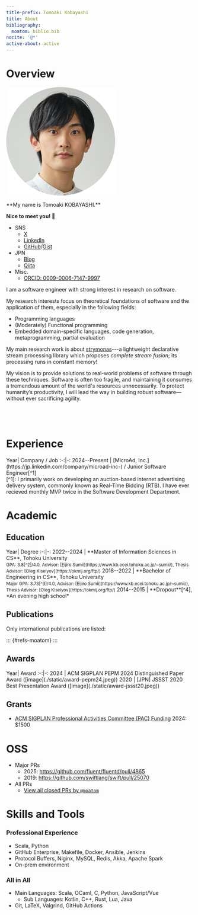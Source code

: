 ```yaml
---
title-prefix: Tomoaki Kobayashi
title: About
bibliography:
  moatom: biblio.bib
nocite: '@*'
active-about: active
---
```


# Overview

<div class="container">
  <!-- <img src="https://moatom.github.io/profile/static/icon.png" alt="icon" width="100px"
       style="margin-left: 20pt; margin-right: 20pt;" /> -->
  <!-- <img src="./static/me.jpg" alt="icon" class="image"/> -->
  <img src="./static/me400-circle.png" alt="icon" class="image"/>
  <!-- <img src="./static/me.jpg" alt="icon" width="250px"
       style="margin-left: 20pt; margin-right: 20pt;" /> -->
  <div class="text">
  **My name is Tomoaki KOBAYASHI.**

  **Nice to meet you! 🤗**

  - SNS
    - [X](https://twitter.com/moatom)
    - [LinkedIn](https://www.linkedin.com/in/tomoaki-kobayashi)
    - [GitHub](https://github.com/moatom)/[Gist](https://gist.github.com/moatom)
  - JPN
    - [Blog](https://moatom.blogspot.com/)
    - [Qiita](https://qiita.com/moatom)
  - Misc.
    - [ORCID: 0009-0006-7147-9997](https://orcid.org/0009-0006-7147-9997)
  <!-- - **[Quora](https://www.quora.com/profile/Tomoaki-Kobayashi-1)** -->

  I am a software engineer with strong interest in research on software.

  My research interests focus on theoretical foundations of software and
  the application of them, especially in the following fields:

  - Programming languages
  - (Moderately) Functional programming
  - Embedded domain-specific languages, code generation, metaprogramming, partial evaluation

  My main research work is about [strymonas](https://strymonas.github.io/)---a
  lightweight declarative stream processing library which proposes *complete stream fusion*;
  its processing runs in constant memory!

  My vision is to provide solutions to real-world problems of software through these techniques.
  Software is often too fragile, and maintaining it consumes a tremendous amount of the world's resources unnecessarily.
  To protect humanity’s productivity, I will lead the way in building robust software—without ever sacrificing agility.
</div>
<style>
.container {
  display: flex; /* 横並びにする */
  flex-wrap: wrap; /* 必要に応じて折り返し */
  /* align-items: center; 縦方向を中央揃え */
  gap: 16px; /* 要素間の間隔 */
}

.image-old {
  /* width: 200px; 画像の幅を適宜設定 */
  /* height: auto; */
  height: 400px;
  margin-left: 20pt;
  margin-right: 20pt;
  margin-top: 10pt;
}

.image {
  width: 200px;
  height: 200px;
  background-color:transparent;
  transform:translateY(10%);
}

.text {
  flex: 1; /* テキスト部分を画像に対して伸縮可能にする */
}

/* スマホ向けのスタイル（画面幅が768px以下の場合） */
@media (max-width: 768px) {
  .container {
    flex-direction: column; /* 縦並びにする */
    align-items: flex-start; /* 左寄せにする */
  }

  .image-old {
    /* width: 100%; 画面幅いっぱいに調整 */
    height: 400px;
  }

  .image {
    width: 200px;
    height: 200px;
    background-color:transparent;
  }
}
</style>
</div>


# Experience

<div class="uooo">
Year| Company / Job
:-:|-:
2024--Present | [MicroAd, Inc.](https://jp.linkedin.com/company/microad-inc-) / Junior Software Engineer[^1]
<style>
.uooo > table{
  display: table;
}
.uooo col {
  width: auto !important;
}
</style>
</div>
[^1]: I primarily work on developing an auction-based internet advertising delivery system, commonly known as Real-Time Bidding (RTB). I have ever recieved monthly MVP twice in the Software Development Department.


# Academic

## Education

<div class="uooo">
Year| Degree
:-:|-:
2022--2024 | **Master of Information Sciences in CS**, Tohoku University<br><small>GPA: 3.8[^2]/4.0, Advisor: [Eijiro Sumii](https://www.kb.ecei.tohoku.ac.jp/~sumii/), Thesis Advisor: [Oleg Kiselyov](https://okmij.org/ftp/)</small>
2018--2022 | **Bachelor of Engineering in CS**, Tohoku University<br><small>Major GPA: 3.73[^3]/4.0, Advisor: [Eijiro Sumii](https://www.kb.ecei.tohoku.ac.jp/~sumii/), Thesis Advisor: [Oleg Kiselyov](https://okmij.org/ftp/)</small>
2014--2015 | **Dropout**[^4], *An evening high school*
<!-- 2015        | Pass the Upper Secondary School Equivalency Examination -->
<!-- https://github.com/jgm/pandoc/issues/8139 -->
<style>
.uooo > table{
  display: table;
}
.uooo col {
  width: auto !important;
}
</style>
</div>

[^2]: Please note that GPAs tend to be graded strictly in Japan. As a side note, I was exempted from the written exam when I entered the graduate school.
[^3]: The same as 2.
[^4]: Instead, I earned a high school equivalency diploma issued by the Japanese government. *It was pretty scary at the time, but looking back, it was one of the best decisions I ever made.*

<!-- Detail: **[CV (pdf)](https://moatom.github.io/profile/static/cv-pub.pdf)** -->

## Publications

Only international publications are listed:

::: {#refs-moatom}
:::

## Awards

<div class="uooo">
Year| Award
:-:|-:
2024 | ACM SIGPLAN PEPM 2024 Distinguished Paper Award ([image](./static/award-pepm24.jpeg))
2020 | [JPN] JSSST 2020 Best Presentation Award ([image](./static/award-jssst20.jpeg))
<style>
.uooo > table{
  display: table;
}
.uooo col {
  width: auto !important;
}
</style>
</div>



## Grants

- [ACM SIGPLAN Professional Activities Committee (PAC) Funding](https://pac.sigplan.org/) 2024: $1500

# OSS
- Major PRs
  - 2025: https://github.com/fluent/fluentd/pull/4865
  - 2019: https://github.com/swiftlang/swift/pull/25070
- All PRs
  - [View all closed PRs by `@moatom`](https://github.com/pulls?q=is%3Apr+author%3Amoatom+archived%3Afalse+is%3Aclosed)

# Skills and Tools

### Professional Experience

- Scala, Python
- GitHub Enterprise, Makefile, Docker, Ansible, Jenkins
- Protocol Buffers, Niginx, MySQL, Redis, Akka, Apache Spark
- On-prem environment

### All in All

- Main Languages: Scala, OCaml, C, Python, JavaScript/Vue
  - Sub Languages: Kotlin, C++, Rust, Lua, Java
- Git, LaTeX, Valgrind, GitHub Actions
